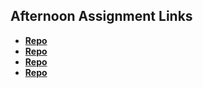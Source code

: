 ## Afternoon Assignment Links

* **[Repo](https://github.com/Levi-T2/trivia-game)**
* **[Repo](https://github.com/Levi-T2/fall23_gregslist_async)**
* **[Repo](https://github.com/Levi-T2/Pokedex)**
* **[Repo](https://github.com/Levi-T2/<ASSIGNMENT_REPO>)**
